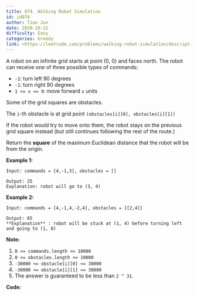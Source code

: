 ```yaml
---
title: 874. Walking Robot Simulation
id: id874
author: Tian Jun
date: 2020-10-31
difficulty: Easy
categories: Greedy
link: <https://leetcode.com/problems/walking-robot-simulation/description/>
---
```


A robot on an infinite grid starts at point (0, 0) and faces north.  The robot
can receive one of three possible types of commands:

  * `-2`: turn left 90 degrees
  * `-1`: turn right 90 degrees
  * `1 <= x <= 9`: move forward `x` units

Some of the grid squares are obstacles.

The `i`-th obstacle is at grid point `(obstacles[i][0], obstacles[i][1])`

If the robot would try to move onto them, the robot stays on the previous grid
square instead (but still continues following the rest of the route.)

Return the **square** of the maximum Euclidean distance that the robot will be
from the origin.



**Example 1:**
            
	Input: commands = [4,-1,3], obstacles = []    
	Output: 25    Explanation: robot will go to (3, 4)    

**Example 2:**
            
	Input: commands = [4,-1,4,-2,4], obstacles = [[2,4]]    
	Output: 65    **Explanation** : robot will be stuck at (1, 4) before turning left and going to (1, 8)    



**Note:**

  1. `0 <= commands.length <= 10000`
  2. `0 <= obstacles.length <= 10000`
  3. `-30000 <= obstacle[i][0] <= 30000`
  4. `-30000 <= obstacle[i][1] <= 30000`
  5. The answer is guaranteed to be less than `2 ^ 31`.


**Code:**
